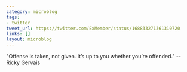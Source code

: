 ```yaml
---
category: microblog
tags:
- twitter
tweet_url: https://twitter.com/ExMember/status/168833271361310720
links: []
layout: microblog
---
```

"Offense is taken, not given. It’s up to you whether you’re offended." -- Ricky Gervais
